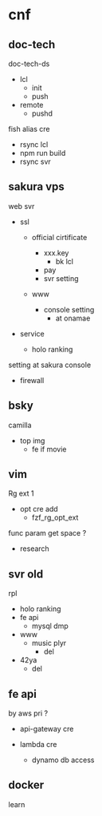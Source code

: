 
# cnf


## doc-tech

doc-tech-ds
- lcl
  - init
  - push
- remote
  - pushd


fish alias cre
- rsync lcl
- npm run build
- rsync svr


## sakura vps

web svr
- ssl
  - official cirtificate
    - xxx.key
      - bk lcl
    - pay
    - svr setting

  - www
    - console setting
      - at onamae

- service
  - holo ranking


setting at sakura console
- firewall


## bsky

camilla
- top img
  - fe if movie


## vim

Rg ext 1
- opt cre add
  - fzf_rg_opt_ext


func param get space ?
- research


## svr old

rpl
- holo ranking
- fe api
  - mysql dmp
- www
  - music plyr
    - del
- 42ya
  - del


## fe api

by aws pri ?
- api-gateway cre

- lambda cre
  - dynamo db access


## docker

learn



